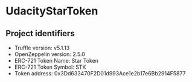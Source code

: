 # UdacityStarToken

## Project identifiers
* Truffle version: v5.1.13
* OpenZeppelin version: 2.5.0
* ERC-721 Token Name: Star Token
* ERC-721 Token Symbol: STK
* Token address: 0x3Dd633470F2D01d993Ace1e2b17e6Bb2914F5877

